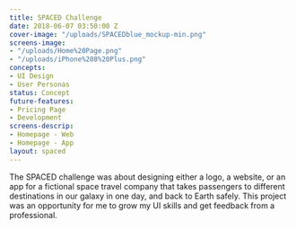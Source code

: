 ```yaml
---
title: SPACED Challenge
date: 2018-06-07 03:50:00 Z
cover-image: "/uploads/SPACEDblue_mockup-min.png"
screens-image:
- "/uploads/Home%20Page.png"
- "/uploads/iPhone%208%20Plus.png"
concepts:
- UI Design
- User Personas
status: Concept
future-features:
- Pricing Page
- Development
screens-descrip:
- Homepage - Web
- Homepage - App
layout: spaced
---
```


The SPACED challenge was about designing either a logo, a website, or an app for a fictional space travel company that takes passengers to different destinations in our galaxy in one day, and back to Earth safely. This project was an opportunity for me to grow my UI skills and get feedback from a professional.
